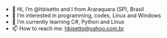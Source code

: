 - 👋 Hi, I’m @hbisetto and I from Araraquara (SP), Brasil
- 👀 I’m interested in programming, codes, Linux and Windows
- 🌱 I’m currently learning C#, Python and Linux
- 📫 How to reach me: hbisetto@yahoo.com.br

<!---
hbisetto/hbisetto is a ✨ special ✨ repository because its `README.md` (this file) appears on your GitHub profile.
You can click the Preview link to take a look at your changes.
--->
